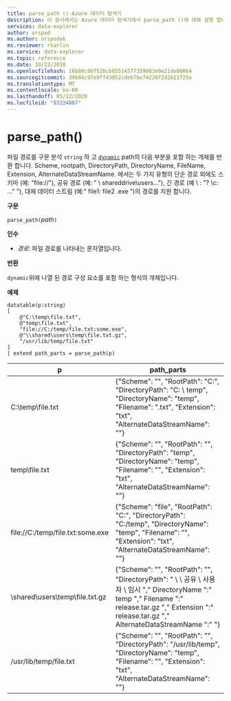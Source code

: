 ```yaml
---
title: parse_path ()-Azure 데이터 탐색기
description: 이 문서에서는 Azure 데이터 탐색기에서 parse_path ()에 대해 설명 합니다.
services: data-explorer
author: orspod
ms.author: orspodek
ms.reviewer: rkarlin
ms.service: data-explorer
ms.topic: reference
ms.date: 10/23/2018
ms.openlocfilehash: 16b80c86f526cb05514577359603e9e21de80064
ms.sourcegitcommit: 39b04c97e9ff43052cdeb7be7422072d2b21725e
ms.translationtype: MT
ms.contentlocale: ko-KR
ms.lasthandoff: 05/12/2020
ms.locfileid: "83224887"
---
```

# <a name="parse_path"></a>parse_path()

파일 경로를 구문 분석 `string` 하 고 [`dynamic`](./scalar-data-types/dynamic.md) path의 다음 부분을 포함 하는 개체를 반환 합니다. Scheme, rootpath, DirectoryPath, DirectoryName, FileName, Extension, AlternateDataStreamName.
에서는 두 가지 유형의 단순 경로 외에도 스키마 (예: "file://"), 공유 경로 (예: " \\ shareddrive\users..."), 긴 경로 (예 \\ : "? \c: ..." "), 대체 데이터 스트림 (예:" file1: file2 .exe ")의 경로를 지원 합니다.

**구문**

`parse_path(`*path*`)`

**인수**

* *경로*: 파일 경로를 나타내는 문자열입니다.

**반환**

`dynamic`위에 나열 된 경로 구성 요소를 포함 하는 형식의 개체입니다.

**예제**

<!-- csl: https://help.kusto.windows.net/Samples -->
```kusto
datatable(p:string) 
[
    @"C:\temp\file.txt",
    @"temp\file.txt",
    "file://C:/temp/file.txt:some.exe",
    @"\\shared\users\temp\file.txt.gz",
    "/usr/lib/temp/file.txt"
]
| extend path_parts = parse_path(p)

```

|p|path_parts
|---|---
|C:\temp\file.txt|{"Scheme": "", "RootPath": "C:", "DirectoryPath": "C: \\ temp", "DirectoryName": "temp", "Filename": ".txt", "Extension": "txt", "AlternateDataStreamName": ""}
|temp\file.txt|{"Scheme": "", "RootPath": "", "DirectoryPath": "temp", "DirectoryName": "temp", "Filename": "", "Extension": "txt", "AlternateDataStreamName": ""}
|file://C:/temp/file.txt:some.exe|{"Scheme": "file", "RootPath": "C:", "DirectoryPath": "C:/temp", "DirectoryName": "temp", "Filename": "", "Extension": "txt", "AlternateDataStreamName": ""}
|\\shared\users\temp\file.txt.gz|{"Scheme": "", "RootPath": "", "DirectoryPath": " \\ \\ 공유 \\ 사용자 \\ 임시 "," DirectoryName ":" temp "," Filename ":" release.tar.gz "," Extension ":" release.tar.gz "," AlternateDataStreamName ":" "}
|/usr/lib/temp/file.txt|{"Scheme": "", "RootPath": "", "DirectoryPath": "/usr/lib/temp", "DirectoryName": "temp", "Filename": "", "Extension": "txt", "AlternateDataStreamName": ""}
